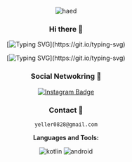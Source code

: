 <div align=center>
  
![haed](https://capsule-render.vercel.app/api?type=waving&height=200&color=timeAuto&text=%20Yeo%20Beom-hwi’s%20GitHub&section=header&reversal=false&textBg=false&fontColor=FFFFFF&fontSize=60)


### Hi there 👋
<!--
<img src="https://scontent-ssn1-1.xx.fbcdn.net/v/t1.0-9/80385966_114502953381236_6833108576400048128_n.jpg?_nc_cat=111&_nc_sid=09cbfe&_nc_ohc=zxx0HMQLLg0AX9vGPkS&_nc_ht=scontent-ssn1-1.xx&oh=47d12fde589a42e64939280c7e369b1c&oe=5FAAD48D" width=200px>-->  
[![Typing SVG](https://readme-typing-svg.demolab.com?font=Fira+Code&size=13&pause=1000&center=%EC%A7%84%EC%8B%A4&vCenter=%EC%A7%84%EC%8B%A4&repeat=%EC%A7%84%EC%8B%A4&random=%EC%A7%84%EC%8B%A4&width=435&height=20&lines=JJ+University's+Senior+year+in+computer+science.)](https://git.io/typing-svg)

[![Typing SVG](https://readme-typing-svg.demolab.com?font=Fira+Code&size=13&pause=1000&center=%EC%A7%84%EC%8B%A4&vCenter=%EC%A7%84%EC%8B%A4&repeat=%EC%A7%84%EC%8B%A4&random=%EC%A7%84%EC%8B%A4&width=435&height=20&lines=Android+and+Kotlin+developer.)](https://git.io/typing-svg)


### Social Netwokring 💬
  [![Instagram Badge](https://img.shields.io/badge/instagram-d14836?style=flat-square&logo=instagram&logoColor=white&link=https://instagram.com/pental.20)](https://instagram.com/control.__.c)

### Contact 📱
```
yeller0828@gmail.com
```



**Languages and Tools:** 

![kotlin](https://img.shields.io/badge/Kotlin-0095D5?&style=for-the-badge&logo=kotlin&logoColor=white)
![android](https://img.shields.io/badge/Android-3DDC84?style=for-the-badge&logo=android&logoColor=white)
  

<br />





<!--
Here are some ideas to get you started:

- 🔭 I’m currently working on ...
- 🌱 I’m currently learning ...
- 👯 I’m looking to collaborate on ...
- 🤔 I’m looking for help with ...
- 💬 Ask me about ...
- 📫 How to reach me: ...
- 😄 Pronouns: ...
- ⚡ Fun fact: ...
-->
</div>
